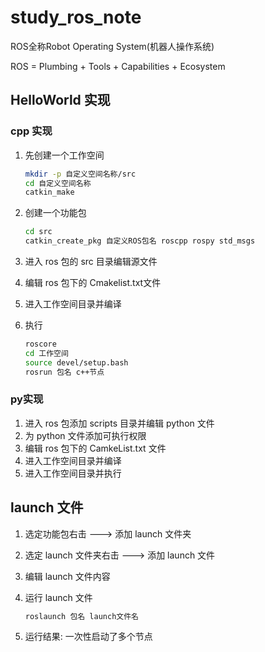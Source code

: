 # study_ros_note

ROS全称Robot Operating System(机器人操作系统)

ROS = Plumbing + Tools + Capabilities + Ecosystem

## HelloWorld 实现

### cpp 实现

1. 先创建一个工作空间

    ```bash
    mkdir -p 自定义空间名称/src
    cd 自定义空间名称
    catkin_make
    ```

2. 创建一个功能包

    ```bash
    cd src
    catkin_create_pkg 自定义ROS包名 roscpp rospy std_msgs
    ```

3. 进入 ros 包的 src 目录编辑源文件
4. 编辑 ros 包下的 Cmakelist.txt文件
5. 进入工作空间目录并编译
6. 执行

    ```bash
    roscore
    cd 工作空间
    source devel/setup.bash
    rosrun 包名 c++节点
    ```

### py实现

1. 进入 ros 包添加 scripts 目录并编辑 python 文件
2. 为 python 文件添加可执行权限
3. 编辑 ros 包下的 CamkeList.txt 文件
4. 进入工作空间目录并编译
5. 进入工作空间目录并执行

## launch 文件

1. 选定功能包右击 ---> 添加 launch 文件夹
2. 选定 launch 文件夹右击 ---> 添加 launch 文件
3. 编辑 launch 文件内容
4. 运行 launch 文件

    ```bash
    roslaunch 包名 launch文件名
    ```

5. 运行结果: 一次性启动了多个节点
